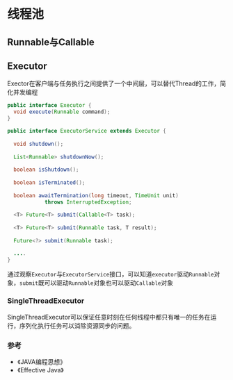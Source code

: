 # 线程池

## Runnable与Callable

## Executor
Exector在客户端与任务执行之间提供了一个中间层，可以替代Thread的工作，简化并发编程

```Java
public interface Executor {
  void execute(Runnable command);
}

public interface ExecutorService extends Executor {
  
  void shutdown();
	
  List<Runnable> shutdownNow();
	
  boolean isShutdown();
	
  boolean isTerminated();
	
  boolean awaitTermination(long timeout, TimeUnit unit)
			throws InterruptedException;
	
  <T> Future<T> submit(Callable<T> task);
	
  <T> Future<T> submit(Runnable task, T result);
	
  Future<?> submit(Runnable task);

  ....
}
```

通过观察`Executor`与`ExecutorService`接口，可以知道`executor`驱动`Runnable`对象，`submit`既可以驱动`Runnable`对象也可以驱动`Callable`对象

### SingleThreadExecutor
SingleThreadExecutor可以保证任意时刻在任何线程中都只有唯一的任务在运行，序列化执行任务可以消除资源同步的问题。



### 参考
- 《JAVA编程思想》
- 《Effective Java》
